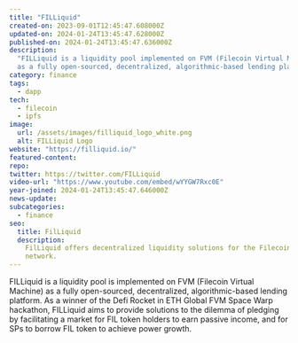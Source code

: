 ```yaml
---
title: "FILLiquid"
created-on: 2023-09-01T12:45:47.608000Z
updated-on: 2024-01-24T13:45:47.628000Z
published-on: 2024-01-24T13:45:47.636000Z
description:
  "FILLiquid is a liquidity pool implemented on FVM (Filecoin Virtual Machine)
  as a fully open-sourced, decentralized, algorithmic-based lending platform."
category: finance
tags:
  - dapp
tech:
  - filecoin
  - ipfs
image:
  url: /assets/images/filliquid_logo_white.png
  alt: FILLiquid Logo
website: "https://filliquid.io/"
featured-content:
repo:
twitter: https://twitter.com/FILLiquid
video-url: "https://www.youtube.com/embed/wYYGW7Rxc0E"
year-joined: 2024-01-24T13:45:47.646000Z
news-update:
subcategories:
  - finance
seo:
  title: FilLiquid
  description:
    FilLiquid offers decentralized liquidity solutions for the Filecoin
    network.
---
```


FILLiquid is a liquidity pool is implemented on FVM (Filecoin Virtual Machine) as a fully open-sourced, decentralized, algorithmic-based lending platform. As a winner of the Defi Rocket in ETH Global FVM Space Warp hackathon, FILLiquid aims to provide solutions to the dilemma of pledging by facilitating a market for FIL token holders to earn passive income, and for SPs to borrow FIL token to achieve power growth.

